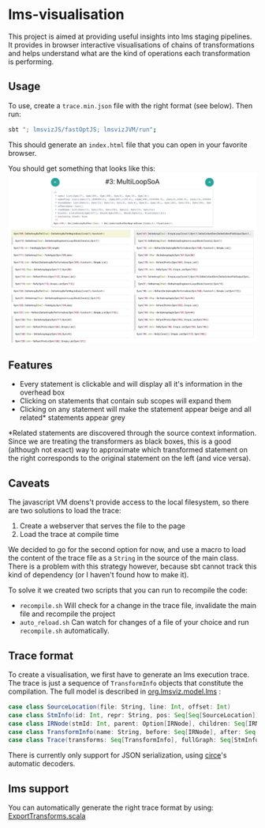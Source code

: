 # lms-visualisation

This project is aimed at providing useful insights into lms staging pipelines.
It provides in browser interactive visualisations of chains of transformations and helps understand what are the kind of operations each transformation is performing.

## Usage
To use, create a `trace.min.json` file with the right format (see below). Then run:

```bash
sbt "; lmsvizJS/fastOptJS; lmsvizJVM/run";
```

This should generate an `index.html` file that you can open in your favorite browser.

You should get something that looks like this:
![showcase](showcase.png)

## Features
- Every statement is clickable and will display all it's information in the overhead box
- Clicking on statements that contain sub scopes will expand them
- Clicking on any statement will make the statement appear beige and all related* statements appear grey

*Related statements are discovered through the source context information. Since we are treating the transformers as black boxes, this is a good (although not exact) way to approximate which transformed statement on the right corresponds to the original statement on the left (and vice versa).

## Caveats
The javascript VM doens't provide access to the local filesystem, so there are two solutions to load the trace:

1. Create a webserver that serves the file to the page
2. Load the trace at compile time

We decided to go for the second option for now, and use a macro to load the content of the trace file as a `String` in the source of the main class.  There is a problem with this strategy however, because sbt cannot track this kind of dependency (or I haven't found how to make it).

To solve it we created two scripts that you can run to recompile the code:

- `recompile.sh` Will check for a change in the trace file, invalidate the main file and recompile the project
- `auto_reload.sh` Can watch for changes of a file of your choice and run `recompile.sh` automatically.

## Trace format
To create a visualisation, we first have to generate an lms execution trace. The trace is just a sequence of `TransformInfo` objects that constitute the compilation. The full model is described in [org.lmsviz.model.lms](https://github.com/Stanford-PDM/lms-visualisation/blob/master/shared/src/main/scala/org/lmsviz/model/lms.scala) :

```scala
case class SourceLocation(file: String, line: Int, offset: Int)
case class StmInfo(id: Int, repr: String, pos: Seq[Seq[SourceLocation]], comments: Map[String, String])
case class IRNode(stmId: Int, parent: Option[IRNode], children: Seq[IRNode])
case class TransformInfo(name: String, before: Seq[IRNode], after: Seq[IRNode])
case class Trace(transforms: Seq[TransformInfo], fullGraph: Seq[StmInfo])
```

There is currently only support for JSON serialization, using [circe](https://github.com/travisbrown/circe)'s automatic decoders.



## lms support
You can automatically generate the right trace format by using: [ExportTransforms.scala](https://github.com/Stanford-PDM/virtualization-lms-core/blob/dengels-fusion/src/util/ExportTransforms.scala)

